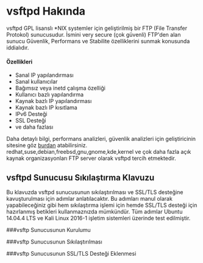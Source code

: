 # vsftpd Hakında
vsftpd GPL lisanslı *NIX systemler için geliştirilmiş bir FTP (File Transfer Protokol) sunucusudur. İsmini very secure (çok güvenli) FTP'den alan sunucu Güvenlik, Performans ve Stabilite özelliklerini sunmak konusunda iddialıdır. 
#### Özellikleri
  * Sanal IP yapılandırması
  * Sanal kullanıcılar
  * Bağımsız veya inetd çalışma özelliği
  * Kullanıcı bazlı yapılandırma
  * Kaynak bazlı IP yapılandırması
  * Kaynak bazlı IP kısıtlama
  * IPv6 Desteği
  * SSL Desteği
  * ve daha fazlası

Daha detaylı bilgi, performans analizleri, güvenlik analizleri için geliştiricinin sitesine göz [burdan](https://security.appspot.com/vsftpd.html) atabilirsiniz.
  redhat,suse,debian,freebsd,gnu,gnome,kde,kernel ve çok daha fazla açık kaynak organizasyonları FTP server olarak vsftpd tercih etmektedir.

## vsftpd Sunucusu Sıkılaştırma Klavuzu
Bu klavuzda vsftpd sunucusunun sıkılaştırılması ve SSL/TLS desteğine kavuşturulması için adımlar anlatılacaktır. Bu adımları manul olarak yapabileceğiniz gibi hem sıkılaştırma işlemi için hemde SSL/TLS desteği için hazırlanmış betikleri kullanmaznızda mümkündür. Tüm adımlar Ubuntu 14.04.4 LTS ve Kali Linux 2016-1 işletim sistemleri üzerinde test edilmiştir.

###vsftp Sunucusunun Kurulumu

###vsftp Sunucusunun Sıkılaştırılması

###vsftp Sunucusunun SSL/TLS Desteği Eklenmesi
